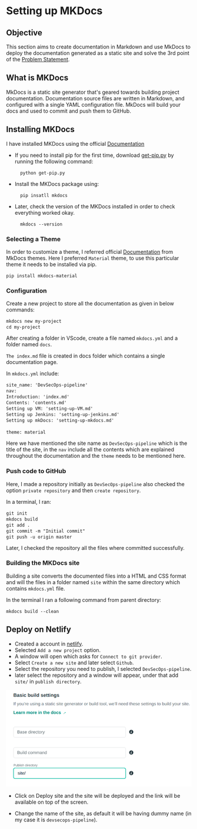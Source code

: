 # Setting up MKDocs

## Objective

This section aims to create documentation in Markdown and use MkDocs to deploy the documentation generated as a static site and solve the 3rd point of the [Problem Statement](https://devsecops-report.netlify.app/problem-statements/).

## What is MKDocs
MkDocs is a static site generator that's geared towards building project documentation. Documentation source files are written in Markdown, and configured with a single YAML configuration file. MkDocs will build your docs and used to commit and push them to GitHub.

## Installing MKDocs

I have installed MKDocs using the official [Documentation](https://www.mkdocs.org/user-guide/installation/) 

- If you need to install pip for the first time, download [get-pip.py](https://bootstrap.pypa.io/get-pip.py) by running the following command:
 
        python get-pip.py

- Install the MKDocs package using:
  
        pip insatll mkdocs

- Later, check the version of the MKDocs installed in order to check everything worked okay.
  
        mkdocs --version

### Selecting a Theme

In order to customize a theme, I referred official [Documentation](https://github.com/mkdocs/mkdocs/wiki/MkDocs-Themes) from MkDocs themes. Here I preferred `Material` theme, to use this particular theme it needs to be installed via pip. 

    pip install mkdocs-material

### Configuration

Create a new project to store all the documentation as given in below commands:
     
    mkdocs new my-project
    cd my-project
    

After creating a folder in VScode, create a file named `mkdocs.yml` and a folder named `docs`.  

`The index.md` file is created in docs folder which contains a single documentation page.

In `mkdocs.yml` include:

    site_name: 'DevSecOps-pipeline'
    nav:
    Introduction: 'index.md'
    Contents: 'contents.md'
    Setting up VM: 'setting-up-VM.md'
    Setting up Jenkins: 'setting-up-jenkins.md'
    Setting up mkDocs: 'setting-up-mkdocs.md'

    theme: material

Here we have mentioned the site name as `DevSecOps-pipeline` which is the title of the site, in the `nav` include all the contents which are explained throughout the documentation and the `theme` needs to be mentioned here.

### Push code to GitHub

Here, I made a repository initially as `DevSecOps-pipeline` also checked the option `private repository` and then `create repository`.

In a terminal, I ran:

    git init
    mkdocs build
    git add .
    git commit -m "Initial commit"
    git push -u origin master

Later, I checked the repository all the files where committed successfully.

### Building the MKDocs site

Building a site converts the documented files into a HTML and CSS format and will the files in a folder named `site` within the same directory which contains `mkdocs.yml` file.

In the terminal I ran a following command from parent directory: 

    mkdocs build --clean

## Deploy on Netlify

- Created a account in [netlify](https://www.netlify.com/).
- Selected `Add a new project` option.
- A window will open which asks for `Connect to git provider`.
- Select `Create a new site` and later select `Github`.
- Select the repository you need to publish, I selected `DevSecOps-pipeline`.
- later select the repository and a window will appear, under that add `site/` in `publish directory`.

![image](/pictures/github-site.png)

- Click on Deploy site and the site will be deployed and the link will be available on top of the screen.

- Change the name of the site, as default it will be having dummy name (in my case it is `devsecops-pipeline`).